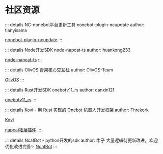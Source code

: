 # 社区资源

::: details NC-nonebot平台更新工具 nonebot-plugin-ncupdate
author: tianyisama

[nonebot-plugin-ncupdate](https://github.com/tianyisama/nonebot-plugin-ncupdate)
:::

::: details Node开发SDK node-napcat-ts
author: huankong233

[node-napcat-ts](https://github.com/huankong233/node-napcat-ts)
:::

::: details OlivOS 青果核心交互栈
author: OlivOS-Team

[OlivOS](https://github.com/OlivOS-Team/OlivOS)
:::

::: details Rust开发SDK onebotv11_rs
author: canxin121

[onebotv11_rs](https://github.com/canxin121/onebotv11_rs)
:::

::: details Kovi - 用 Rust 实现的 Onebot 机器人开发框架
author: Threkork

[Kovi](https://github.com/Threkork/Kovi)

[napcat拓展插件](https://crates.io/crates/kovi-plugin-expand-napcat)
:::

::: details NcatBot - python开发的sdk
author: 木子
大量逻辑待更新改进，欢迎优化改进完善✨
[NcatBot](https://github.com/liyihao1110/NcatBot)
:::

